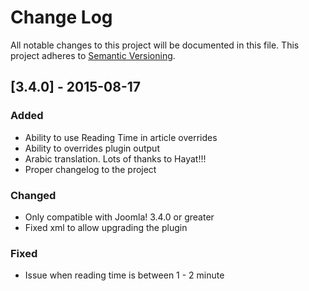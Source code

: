 # Change Log
All notable changes to this project will be documented in this file.
This project adheres to [Semantic Versioning](http://semver.org/).

## [3.4.0] - 2015-08-17
### Added
- Ability to use Reading Time in article overrides
- Ability to overrides plugin output
- Arabic translation. Lots of thanks to Hayat!!!
- Proper changelog to the project

### Changed
- Only compatible with Joomla! 3.4.0 or greater
- Fixed xml to allow upgrading the plugin

### Fixed
- Issue when reading time is between 1 - 2 minute
